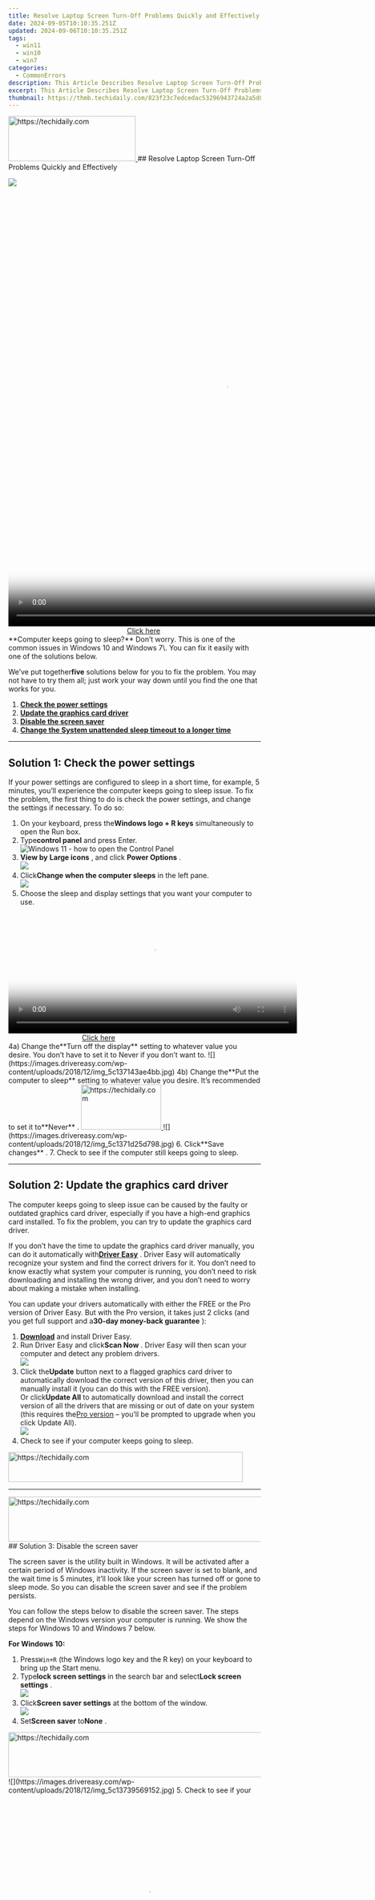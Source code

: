 ```yaml
---
title: Resolve Laptop Screen Turn-Off Problems Quickly and Effectively!
date: 2024-09-05T10:10:35.251Z
updated: 2024-09-06T10:10:35.251Z
tags:
  - win11
  - win10
  - win7
categories:
  - CommonErrors
description: This Article Describes Resolve Laptop Screen Turn-Off Problems Quickly and Effectively!
excerpt: This Article Describes Resolve Laptop Screen Turn-Off Problems Quickly and Effectively!
thumbnail: https://thmb.techidaily.com/823f23c7edcedac53296943724a2a5d85768ba365fc03ece8dfb85ac34b0b238.jpg
---
```


<!-- affiliate ads begin -->
<a href="https://25home.pxf.io/c/5597632/2123473/16836" target="_top" id="2123473">
  <img src="//a.impactradius-go.com/display-ad/16836-2123473" border="0" alt="https://techidaily.com" width="254" height="90"/>
</a>
<img height="0" width="0" src="https://25home.pxf.io/i/5597632/2123473/16836" style="position:absolute;visibility:hidden;" border="0" />
<!-- affiliate ads end -->
## Resolve Laptop Screen Turn-Off Problems Quickly and Effectively

![](https://images.drivereasy.com/wp-content/uploads/2018/12/img_5c1382d66a329.jpg)

<!-- affiliate ads begin -->
<span id="1484963">
					<video width="864" height="864" style="cursor:pointer"
           poster="//a.impactradius-go.com/display-clicktoplayimage/1484963.png"
           onclick="if(!this.playClicked){this.play();this.setAttribute('controls',true);this.playClicked=true;}">
	   <source src="//a.impactradius-go.com/display-ad/16446-1484963">
	   <img src="//a.impactradius-go.com/display-clicktoplayimage/1484963.png" style="border: none; height: 100%; width: 100%; object-fit: contain">
	</video>
	<div style="width:540px;text-align:center"><a href="javascript:window.open(decodeURIComponent('https%3A%2F%2Flaganoo.pxf.io%2Fc%2F5597632%2F1484963%2F16446'), '_blank');void(0);">Click here</a></div>
</span>
<img height="0" width="0" src="https://imp.pxf.io/i/5597632/1484963/16446" style="position:absolute;visibility:hidden;" border="0" />
<!-- affiliate ads end -->
**Computer keeps going to sleep?** Don’t worry. This is one of the common issues in Windows 10 and Windows 7\. You can fix it easily with one of the solutions below.

 We’ve put together**five** solutions below for you to fix the problem. You may not have to try them all; just work your way down until you find the one that works for you.

1. [**Check the power settings**](#way1)
2. [**Update the graphics card driver**](#way2)
3. [**Disable the screen saver**](#way3)
4. [**Change the System unattended sleep timeout to a longer time**](#way4)

---

## Solution 1: Check the power settings

 If your power settings are configured to sleep in a short time, for example, 5 minutes, you’ll experience the computer keeps going to sleep issue. To fix the problem, the first thing to do is check the power settings, and change the settings if necessary. To do so:

1. On your keyboard, press the**Windows logo + R keys** simultaneously to open the Run box.
2. Type**control panel** and press Enter.  
![Windows 11 - how to open the Control Panel](https://www.drivereasy.com/wp-content/uploads/2023/10/win11-how-to-open-the-Control-Panel.jpg)
3. **View by** **Large icons** , and click **Power Options** .  
![](https://images.drivereasy.com/wp-content/uploads/2018/12/img_5c1370b5c7879.jpg)
4. Click**Change when the computer sleeps** in the left pane.  
![](https://images.drivereasy.com/wp-content/uploads/2018/12/img_5c13709ea5614.jpg)
5. Choose the sleep and display settings that you want your computer to use.  
<!-- affiliate ads begin -->
<span id="1993650">
					<video width="576" height="240" style="cursor:pointer"
           poster="//a.impactradius-go.com/display-clicktoplayimage/1993650.png"
           onclick="if(!this.playClicked){this.play();this.setAttribute('controls',true);this.playClicked=true;}">
	   <source src="//a.impactradius-go.com/display-ad/22993-1993650">
	   <img src="//a.impactradius-go.com/display-clicktoplayimage/1993650.png" style="border: none; height: 100%; width: 100%; object-fit: contain">
	</video>
	<div style="width:360px;text-align:center"><a href="javascript:window.open(decodeURIComponent('https%3A%2F%2Fhomestyler.sjv.io%2Fc%2F5597632%2F1993650%2F22993'), '_blank');void(0);">Click here</a></div>
</span>
<img height="0" width="0" src="https://imp.pxf.io/i/5597632/1993650/22993" style="position:absolute;visibility:hidden;" border="0" />
<!-- affiliate ads end -->
 4a) Change the**Turn off the display** setting to whatever value you desire. You don’t have to set it to Never if you don’t want to.  
![](https://images.drivereasy.com/wp-content/uploads/2018/12/img_5c137143ae4bb.jpg)  
 4b) Change the**Put the computer to sleep** setting to whatever value you desire. It’s recommended to set it to**Never** .  
<!-- affiliate ads begin -->
<a href="https://aligracehair.sjv.io/c/5597632/2115912/19272" target="_top" id="2115912">
  <img src="//a.impactradius-go.com/display-ad/19272-2115912" border="0" alt="https://techidaily.com" width="160" height="90"/>
</a>
<img height="0" width="0" src="https://aligracehair.sjv.io/i/5597632/2115912/19272" style="position:absolute;visibility:hidden;" border="0" />
<!-- affiliate ads end -->
![](https://images.drivereasy.com/wp-content/uploads/2018/12/img_5c1371d25d798.jpg)
6. Click**Save changes** .
7. Check to see if the computer still keeps going to sleep.

---

## Solution 2: Update the graphics card driver

 The computer keeps going to sleep issue can be caused by the faulty or outdated graphics card driver, especially if you have a high-end graphics card installed. To fix the problem, you can try to update the graphics card driver.

 If you don’t have the time to update the graphics card driver manually, you can do it automatically with[**Driver Easy**](https://tools.techidaily.com/drivereasy/download/) . Driver Easy will automatically recognize your system and find the correct drivers for it. You don’t need to know exactly what system your computer is running, you don’t need to risk downloading and installing the wrong driver, and you don’t need to worry about making a mistake when installing.

 You can update your drivers automatically with either the FREE or the Pro version of Driver Easy. But with the Pro version, it takes just 2 clicks (and you get full support and a**30-day money-back guarantee** ):

1. **[Download](https://tools.techidaily.com/drivereasy/download/)**  and install Driver Easy.
2. Run Driver Easy and click**Scan Now** . Driver Easy will then scan your computer and detect any problem drivers.  
![](https://images.drivereasy.com/wp-content/uploads/2018/12/img_5c13724b1f8d6.jpg)
3. Click the**Update** button next to a flagged graphics card driver to automatically download the correct version of this driver, then you can manually install it (you can do this with the FREE version).  
 Or click**Update All** to automatically download and install the correct version of all the drivers that are missing or out of date on your system (this requires the[Pro version](https://tools.techidaily.com/drivereasy/download/) – you’ll be prompted to upgrade when you click Update All).  
![](https://images.drivereasy.com/wp-content/uploads/2018/12/img_5c13728822cca.jpg)
4. Check to see if your computer keeps going to sleep.
<!-- affiliate ads begin -->
<a href="https://aligracehair.sjv.io/c/5597632/2135360/19272" target="_top" id="2135360">
  <img src="//a.impactradius-go.com/display-ad/19272-2135360" border="0" alt="https://techidaily.com" width="468" height="60"/>
</a>
<img height="0" width="0" src="https://aligracehair.sjv.io/i/5597632/2135360/19272" style="position:absolute;visibility:hidden;" border="0" />
<!-- affiliate ads end -->

---

<!-- affiliate ads begin -->
<a href="https://appsumo.8odi.net/c/5597632/2123733/7443" target="_top" id="2123733">
  <img src="//a.impactradius-go.com/display-ad/7443-2123733" border="0" alt="https://techidaily.com" width="728" height="90"/>
</a>
<img height="0" width="0" src="https://appsumo.8odi.net/i/5597632/2123733/7443" style="position:absolute;visibility:hidden;" border="0" />
<!-- affiliate ads end -->
## Solution 3: Disable the screen saver

 The screen saver is the utility built in Windows. It will be activated after a certain period of Windows inactivity. If the screen saver is set to blank, and the wait time is 5 minutes, it’ll look like your screen has turned off or gone to sleep mode. So you can disable the screen saver and see if the problem persists.

 You can follow the steps below to disable the screen saver. The steps depend on the Windows version your computer is running. We show the steps for Windows 10 and Windows 7 below.

**For Windows 10:**

1. Press`Win+R` (the Windows logo key and the R key) on your keyboard to bring up the Start menu.
2. Type**lock screen settings** in the search bar and select**Lock screen settings** .  
![](https://images.drivereasy.com/wp-content/uploads/2018/12/img_5c1372f5918cd.jpg)
3. Click**Screen saver settings** at the bottom of the window.  
![](https://images.drivereasy.com/wp-content/uploads/2018/12/img_5c137342e0dbe.jpg)
4. Set**Screen saver** to**None** .  
<!-- affiliate ads begin -->
<a href="https://review-au.sjv.io/c/5597632/2135315/14409" target="_top" id="2135315">
  <img src="//a.impactradius-go.com/display-ad/14409-2135315" border="0" alt="https://techidaily.com" width="728" height="90"/>
</a>
<img height="0" width="0" src="https://review-au.sjv.io/i/5597632/2135315/14409" style="position:absolute;visibility:hidden;" border="0" />
<!-- affiliate ads end -->
![](https://images.drivereasy.com/wp-content/uploads/2018/12/img_5c13739569152.jpg)
5. Check to see if your computer keeps going to sleep.
<!-- affiliate ads begin -->
<span id="1975658">
					<video width="128" height="480" style="cursor:pointer"
           poster="//a.impactradius-go.com/display-clicktoplayimage/1975658.png"
           onclick="if(!this.playClicked){this.play();this.setAttribute('controls',true);this.playClicked=true;}">
	   <source src="//a.impactradius-go.com/display-ad/22993-1975658">
	   <img src="//a.impactradius-go.com/display-clicktoplayimage/1975658.png" style="border: none; height: 100%; width: 100%; object-fit: contain">
	</video>
	<div style="width:80px;text-align:center"><a href="javascript:window.open(decodeURIComponent('https%3A%2F%2Fhomestyler.sjv.io%2Fc%2F5597632%2F1975658%2F22993'), '_blank');void(0);">Click here</a></div>
</span>
<img height="0" width="0" src="https://imp.pxf.io/i/5597632/1975658/22993" style="position:absolute;visibility:hidden;" border="0" />
<!-- affiliate ads end -->

**For Windows 7:**

1. Open**Control Panel** .
2. **View by Category** , and click**Appearance and Personalization** (In some cases, this could be**Appearance** .).  
![](https://images.drivereasy.com/wp-content/uploads/2018/12/img_5c1373fd30172.jpg)
3. Click the**Change screen saver** button.  
![](https://images.drivereasy.com/wp-content/uploads/2018/12/img_5c13747495a4c.jpg)
4. Set**Screen saver** to**None** .  
<!-- affiliate ads begin -->
<a href="https://unicoeye.pxf.io/c/5597632/2134239/18498" target="_top" id="2134239">
  <img src="//a.impactradius-go.com/display-ad/18498-2134239" border="0" alt="https://techidaily.com" width="721" height="90"/>
</a>
<img height="0" width="0" src="https://unicoeye.pxf.io/i/5597632/2134239/18498" style="position:absolute;visibility:hidden;" border="0" />
<!-- affiliate ads end -->
![](https://images.drivereasy.com/wp-content/uploads/2018/12/img_5c137497cb6ce.jpg)
5. Check to see if your computer keeps going to sleep.

---

## Solution 4: Change the System unattended sleep timeout to a longer time

 If the above solutions don’t work for you, you can try to set the System unattended sleep timeout to a longer time. The option is invisible in Windows by default. You need to edit the registry to make it visible first, then you can reset the period.

 **Firstly, edit the registry to make the System unattended sleep timeout option visible.**

 Modifying the registry incorrectly may cause serious system issues. Make sure you follow the steps carefully. Before you modify the registry, you can back it up first, so you can restore it if you want. See[How to Back Up and Restore Registry](https://tools.techidaily.com/drivereasy/download/) .

1. Open**Registry Editor** .  

![](https://images.drivereasy.com/wp-content/uploads/2018/12/img_5c137510499e6.png)  
 1a) On your keyboard, press the`Win+R` (the Windows logo key and the R key) at the same time to invoke the Run box.  
 1b) Type**`regedit`** and click**OK** . Then the Registry Editor window will pop up.
2. Navigate to the following directory:  
[HKEY_LOCAL_MACHINE\SYSTEM\CurrentControlSet\Control\Power\PowerSettings\238C9FA8-0AAD-41ED-83F4-97BE242C8F20\7bc4a2f9-d8fc-4469-b07b-33eb785aaca0]  
![](https://images.drivereasy.com/wp-content/uploads/2018/12/img_5c1375973d736.jpg)
3. In the right pane, double-click on**Attributes** to modify it.  
![](https://images.drivereasy.com/wp-content/uploads/2018/12/img_5c1375d052d8f.jpg)
4. Change the**Value data** to**2** . The default Value data is probably 1\. Whatever the Value data is, just change it to 2.  
![](https://images.drivereasy.com/wp-content/uploads/2018/12/img_5c1375fa5a5d3.png)
5. Click the**OK** button.
<!-- affiliate ads begin -->
<a href="https://aligracehair.sjv.io/c/5597632/2115921/19272" target="_top" id="2115921">
  <img src="//a.impactradius-go.com/display-ad/19272-2115921" border="0" alt="https://techidaily.com" width="728" height="90"/>
</a>
<img height="0" width="0" src="https://aligracehair.sjv.io/i/5597632/2115921/19272" style="position:absolute;visibility:hidden;" border="0" />
<!-- affiliate ads end -->
6. Exit the Registry Editor.

**Secondly, reset the System unattended sleep timeout period.**

1. Open**Control Panel** again.
2. **View by Large icons** , and click**Power Options** .  
![](https://images.drivereasy.com/wp-content/uploads/2018/12/img_5c1376290956d.jpg)
3. Click the **Change plan settings** under your selected power plan.  
<!-- affiliate ads begin -->
<a href="https://appsumo.8odi.net/c/5597632/2137393/7443" target="_top" id="2137393">
  <img src="//a.impactradius-go.com/display-ad/7443-2137393" border="0" alt="https://techidaily.com" width="300" height="90"/>
</a>
<img height="0" width="0" src="https://appsumo.8odi.net/i/5597632/2137393/7443" style="position:absolute;visibility:hidden;" border="0" />
<!-- affiliate ads end -->
 In my case, the selected settings is Balanced, so I click on Change plan settings next to it.  
![](https://images.drivereasy.com/wp-content/uploads/2018/12/img_5c13765cde66b.jpg)
4. Click on**Change advanced power settings** .
5. Expand the entry**Sleep** , then expand the entry**System unattended sleep timeout** . The value for this setting will probably be set to 2 minutes –**change it to a longer time** , for example, 30 minutes.  

![](https://images.drivereasy.com/wp-content/uploads/2018/12/img_5c1376fc0269a.jpg)
6. Click**OK** to save the changes.
<!-- affiliate ads begin -->
<span id="1328679">
					<video width="240" height="200" style="cursor:pointer"
           poster="//a.impactradius-go.com/display-clicktoplayimage/1328679.png"
           onclick="if(!this.playClicked){this.play();this.setAttribute('controls',true);this.playClicked=true;}">
	   <source src="//a.impactradius-go.com/display-ad/15852-1328679">
	   <img src="//a.impactradius-go.com/display-clicktoplayimage/1328679.png" style="border: none; height: 100%; width: 100%; object-fit: contain">
	</video>
	<div style="width:150px;text-align:center"><a href="javascript:window.open(decodeURIComponent('https%3A%2F%2Fthefitville.pxf.io%2Fc%2F5597632%2F1328679%2F15852'), '_blank');void(0);">Click here</a></div>
</span>
<img height="0" width="0" src="https://imp.pxf.io/i/5597632/1328679/15852" style="position:absolute;visibility:hidden;" border="0" />
<!-- affiliate ads end -->
7. Check to see if the computer keeps going to sleep.

---

 Hopefully, the solutions above help you resolve the computer keep-going-to-sleep problem. If you have any questions, ideas, or suggestions, feel free to leave your comments.

* [Windows](https://tools.techidaily.com/drivereasy/download/)

<ins class="adsbygoogle"
     style="display:block"
     data-ad-format="autorelaxed"
     data-ad-client="ca-pub-7571918770474297"
     data-ad-slot="1223367746"></ins>



<ins class="adsbygoogle"
     style="display:block"
     data-ad-client="ca-pub-7571918770474297"
     data-ad-slot="8358498916"
     data-ad-format="auto"
     data-full-width-responsive="true"></ins>

<span class="atpl-alsoreadstyle">Also read:</span>
<div><ul>
<li><a href="https://facebook-clips.techidaily.com/new-in-2024-from-cameras-to-obs-a-step-by-step-mac-and-pc-broadcast-setup/"><u>[New] In 2024, From Cameras to OBS  A Step-by-Step Mac & PC Broadcast Setup</u></a></li>
<li><a href="https://some-tips.techidaily.com/new-unparalleled-20-anime-series-themes/"><u>[New] Unparalleled 20 Anime Series Themes</u></a></li>
<li><a href="https://fox-blue.techidaily.com/updated-unlocking-the-secrets-of-expert-periscope-use-for-2024/"><u>[Updated] Unlocking the Secrets of Expert Periscope Use for 2024</u></a></li>
<li><a href="https://bypass-frp.techidaily.com/5-quick-methods-to-bypass-xiaomi-frp-by-drfone-android/"><u>5 Quick Methods to Bypass Xiaomi FRP</u></a></li>
<li><a href="https://instagram-clips.techidaily.com/ab-testing-caption-variants/"><u>A/B Testing Caption Variants</u></a></li>
<li><a href="https://buynow-help.techidaily.com/all-you-need-to-know-about-the-samsung-gear-s3-frontier-a-top-tier-feature-packed-wearable-device/"><u>All You Need to Know About the Samsung Gear S^3 Frontier: A Top-Tier, Feature-Packed Wearable Device</u></a></li>
<li><a href="https://phone-solutions.techidaily.com/best-video-repair-tool-to-fix-and-repair-corrupt-mp4-mov-avi-video-files-of-oppo-a18-by-stellar-video-repair-mobile-video-repair/"><u>Best Video Repair tool to Fix and Repair Corrupt MP4,MOV,AVI video files of Oppo A18</u></a></li>
<li><a href="https://win-howtos.techidaily.com/corsair-keyboard-lighting-problem-heres-how-to-get-those-lights-back/"><u>Corsair Keyboard Lighting Problem? Here’s How to Get Those Lights Back!</u></a></li>
<li><a href="https://win-howtos.techidaily.com/1723203787743-dell-laptop-keyboard-malfunction-heres-what-you-can-do/"><u>Dell Laptop Keyboard Malfunction? Here's What You Can Do!</u></a></li>
<li><a href="https://win-howtos.techidaily.com/diagnosis-and-repair-of-electricity-overloads-in-network-connection-port-areas/"><u>Diagnosis & Repair of Electricity Overloads in Network Connection Port Areas</u></a></li>
<li><a href="https://ios-unlock.techidaily.com/easy-steps-on-how-to-create-a-new-apple-id-account-on-apple-iphone-se-2022-by-drfone-ios/"><u>Easy Steps on How To Create a New Apple ID Account On Apple iPhone SE (2022)</u></a></li>
<li><a href="https://win-howtos.techidaily.com/eliminate-the-cannot-restore-windows-10-computer-problem-easy-fix-steps/"><u>Eliminate the 'Cannot Restore Windows 10 Computer' Problem (Easy Fix Steps)</u></a></li>
<li><a href="https://win-howtos.techidaily.com/error-resolution-tactics-restarting-your-computer-after-critical-failures/"><u>Error Resolution Tactics: Restarting Your Computer After Critical Failures</u></a></li>
<li><a href="https://program-issues.techidaily.com/expert-tips-and-tricks-for-fixing-battlenet-wont-open-issues-the-definitive-2024-guide/"><u>Expert Tips and Tricks for Fixing Battle.net Won't Open Issues: The Definitive 2024 Guide</u></a></li>
<li><a href="https://win-howtos.techidaily.com/fixing-0x80070490-error-codes-for-seamless-windows-update-experience/"><u>Fixing 0X80070490 Error Codes for Seamless Windows Update Experience</u></a></li>
<li><a href="https://win-howtos.techidaily.com/fixing-the-issue-of-unidentified-usb-gadget-with-descriptor-query-failure/"><u>Fixing the Issue of Unidentified USB Gadget with Descriptor Query Failure</u></a></li>
<li><a href="https://win-howtos.techidaily.com/fixing-the-issue-how-to-overcome-windows-camera-error-0xa00f4292/"><u>Fixing the Issue: How to Overcome Windows Camera Error 0xA00F4292</u></a></li>
<li><a href="https://win-howtos.techidaily.com/fixing-the-windows-10-update-issue-guide-to-resolve-error-code-0x800705b4/"><u>Fixing the Windows 10 Update Issue: Guide to Resolve Error Code 0X800705b4</u></a></li>
<li><a href="https://win-howtos.techidaily.com/guide-bringing-an-hidden-or-missing-window-back-onto-the-screen/"><u>Guide: Bringing an Hidden or Missing Window Back Onto the Screen</u></a></li>
<li><a href="https://win-howtos.techidaily.com/how-to-fix-svchostexe-causing-high-cpu-use-on-your-windows-11-pc/"><u>How to Fix svchost.exe Causing High CPU Use on Your Windows 11 PC</u></a></li>
<li><a href="https://win-howtos.techidaily.com/how-to-fix-the-usb-device-not-detected-issue-once-and-for-all/"><u>How to Fix the 'USB Device Not Detected' Issue Once and For All</u></a></li>
<li><a href="https://vp-tips.techidaily.com/in-2024-full-mobility-examination-2023/"><u>In 2024, Full Mobility Examination 2023</u></a></li>
<li><a href="https://screen-mirror.techidaily.com/in-2024-how-can-i-screen-mirroring-apple-iphone-15-pro-to-tvlaptop-drfone-by-drfone-ios/"><u>In 2024, How Can I Screen Mirroring Apple iPhone 15 Pro to TV/Laptop? | Dr.fone</u></a></li>
<li><a href="https://screen-capture.techidaily.com/in-2024-the-complete-scrutiny-of-camstudio-screencapture-tech/"><u>In 2024, The Complete Scrutiny of CamStudio ScreenCapture Tech</u></a></li>
<li><a href="https://driver-error.techidaily.com/intels-opengl-driver-a-quest-for-its-name/"><u>Intel's OpenGL Driver, A Quest for Its Name</u></a></li>
<li><a href="https://buynow-reviews.techidaily.com/navigating-the-web-in-style-on-a-budget-with-the-2020-lenovo-tab-m10-hd-tablet-expert-insights/"><u>Navigating the Web in Style on a Budget With The 2020 Lenovo Tab M10 HD Tablet - Expert Insights</u></a></li>
<li><a href="https://win-solutions.techidaily.com/new-strategies-for-fixing-roblox-launch-errors-expert-tips-and-tricks/"><u>New Strategies for Fixing Roblox Launch Errors - Expert Tips and Tricks</u></a></li>
<li><a href="https://win-howtos.techidaily.com/resolved-how-to-fix-communication-issues-with-a-missing-dhcp-server/"><u>Resolved: How to Fix Communication Issues with a Missing DHCP Server</u></a></li>
<li><a href="https://win-howtos.techidaily.com/resolving-compatibility-woes-a-guide-to-correcting-unknown-usb-device-failed-communication-problems/"><u>Resolving Compatibility Woes: A Guide to Correcting 'Unknown USB Device (Failed Communication)' Problems</u></a></li>
<li><a href="https://win-howtos.techidaily.com/seamless-connectivity-overcoming-bluetooth-pairing-glitches-in-windows-nt-latest-tips/"><u>Seamless Connectivity: Overcoming Bluetooth Pairing Glitches in Windows nT (Latest Tips )</u></a></li>
<li><a href="https://win-howtos.techidaily.com/solution-guidelines-resolving-unresponsive-computer-shutdown-in-windows-11-systems/"><u>Solution Guidelines: Resolving Unresponsive Computer Shutdown in Windows 11 Systems</u></a></li>
<li><a href="https://win-howtos.techidaily.com/solving-the-persistent-common-dll-has-stopped-working-in-windows-systems/"><u>Solving the Persistent 'Common Dll Has Stopped Working' In Windows Systems</u></a></li>
<li><a href="https://win-howtos.techidaily.com/step-by-step-guide-to-fix-your-rotated-laptop-monitor/"><u>Step-by-Step Guide to Fix Your Rotated Laptop Monitor</u></a></li>
<li><a href="https://win-howtos.techidaily.com/top-8-solutions-to-overcome-windows-11-error-0x800f0922-during-updates/"><u>Top 8 Solutions to Overcome Windows 11 Error 0X800f0922 During Updates</u></a></li>
<li><a href="https://win-howtos.techidaily.com/troubleshooting-and-fixing-0x80070490-error-during-windows-update-process/"><u>Troubleshooting and Fixing 0X80070490 Error During Windows Update Process</u></a></li>
<li><a href="https://win-howtos.techidaily.com/troubleshooting-guide-successfully-repairing-windows-component-configuration-failures/"><u>Troubleshooting Guide: Successfully Repairing Windows Component Configuration Failures</u></a></li>
<li><a href="https://win-howtos.techidaily.com/troubleshooting-nonfunctional-spacebar-keys-on-windows-10-pcs/"><u>Troubleshooting Nonfunctional Spacebar Keys on Windows 10 PCs</u></a></li>
<li><a href="https://win-howtos.techidaily.com/troubleshooting-steps-how-to-repair-an-unresponsive-aoc-monitor-on-windows-11/"><u>Troubleshooting Steps: How to Repair an Unresponsive AOC Monitor on Windows 11</u></a></li>
<li><a href="https://win-howtos.techidaily.com/ultimate-guide-resolving-airpods-connection-issues-on-windows-10-and-11/"><u>Ultimate Guide: Resolving AirPods Connection Issues on Windows 10 & 11</u></a></li>
<li><a href="https://win-howtos.techidaily.com/ultimate-guide-resolving-call-of-duty-black-ops-iv-crashes-and-bugs/"><u>Ultimate Guide: Resolving Call of Duty Black Ops IV Crashes & Bugs</u></a></li>
<li><a href="https://hardware-help.techidaily.com/ultimate-insights-from-toms-hardware-for-your-pc-needs/"><u>Ultimate Insights From Tom’s Hardware for Your PC Needs</u></a></li>
<li><a href="https://win-howtos.techidaily.com/windows-10-taskbar-visibility-issues-heres-how-to-solve-them/"><u>Windows 10 Taskbar Visibility Issues? Here's How to Solve Them</u></a></li>
</ul></div>
